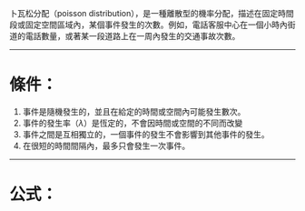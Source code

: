 卜瓦松分配（poisson distribution），是一種離散型的機率分配，描述在固定時間段或固定空間區域內，某個事件發生的次數。例如，電話客服中心在一個小時內街道的電話數量，或著某一段道路上在一周內發生的交通事故次數。
- - -
# 條件：
1. 事件是隨機發生的，並且在給定的時間或空間內可能發生數次。
2. 事件的發生率（$\lambda$）是恆定的，不會因時間或空間的不同而改變
3. 事件之間是互相獨立的，一個事件的發生不會影響到其他事件的發生。
4. 在很短的時間間隔內，最多只會發生一次事件。
- - -
# 公式：
